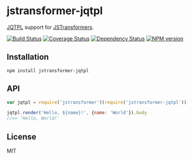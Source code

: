 # jstransformer-jqtpl

[JQTPL](https://github.com/kof/jqtpl) support for [JSTransformers](http://github.com/jstransformers).

[![Build Status](https://img.shields.io/travis/jstransformers/jstransformer-jqtpl/master.svg)](https://travis-ci.org/jstransformers/jstransformer-jqtpl)
[![Coverage Status](https://img.shields.io/coveralls/jstransformers/jstransformer-jqtpl/master.svg)](https://coveralls.io/r/jstransformers/jstransformer-jqtpl?branch=master)
[![Dependency Status](https://img.shields.io/david/jstransformers/jstransformer-jqtpl/master.svg)](http://david-dm.org/jstransformers/jstransformer-jqtpl)
[![NPM version](https://img.shields.io/npm/v/jstransformer-jqtpl.svg)](https://www.npmjs.org/package/jstransformer-jqtpl)

## Installation

    npm install jstransformer-jqtpl

## API

```js
var jqtpl = require('jstransformer')(require('jstransformer-jqtpl'))

jqtpl.render('Hello, ${name}!', {name: 'World'}).body
//=> 'Hello, World!'
```

## License

MIT
